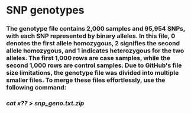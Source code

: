 SNP genotypes
=====================================================================

### The genotype file contains 2,000 samples and 95,954 SNPs, with each SNP represented by binary alleles. In this file, 0 denotes the first allele homozygous, 2 signifies the second allele homozygous, and 1 indicates heterozygous for the two alleles. The first 1,000 rows are case samples, while the second 1,000 rows are control samples. Due to GitHub's file size limitations, the genotype file was divided into multiple smaller files. To merge these files effortlessly, use the following command:

###   *cat x?? > snp_geno.txt.zip*
